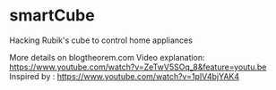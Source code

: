 # smartCube
Hacking Rubik's cube to control home appliances

More details on blogtheorem.com
Video explanation: https://www.youtube.com/watch?v=ZeTwV5SOq_8&feature=youtu.be
Inspired by : https://www.youtube.com/watch?v=1pIV4bjYAK4
